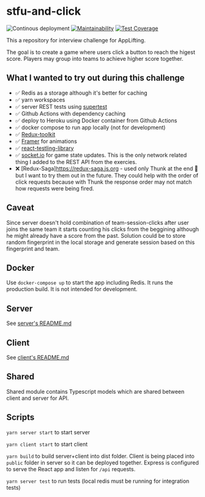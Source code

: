 # stfu-and-click

![Continous deployment](https://github.com/MartinNuc/stfu-and-click/workflows/Continous%20deployment/badge.svg)
[![Maintainability](https://api.codeclimate.com/v1/badges/ae98316dc9917595e19a/maintainability)](https://codeclimate.com/github/MartinNuc/stfu-and-click/maintainability)
[![Test Coverage](https://api.codeclimate.com/v1/badges/ae98316dc9917595e19a/test_coverage)](https://codeclimate.com/github/MartinNuc/stfu-and-click/test_coverage)

This a repository for interview challenge for AppLifting.

The goal is to create a game where users click a button to reach the higest score. Players may group into teams to achieve higher score together.

## What I wanted to try out during this challenge

- ✅ Redis as a storage although it's better for caching
- ✅ yarn workspaces
- ✅ server REST tests using [supertest](https://github.com/visionmedia/supertest)
- ✅ Github Actions with dependency caching
- ✅ deploy to Heroku using Docker container from Github Actions
- ✅ docker compose to run app locally (not for development)
- ✅ [Redux-toolkit](http://redux-toolkit.js.org)
- ✅ [Framer](https://www.framer.com/) for animations
- ✅ [react-testling-library](https://testing-library.com/)
- ✅ [socket.io](https://socket.io) for game state updates. This is the only network related thing I added to the REST API from the exercies.
- ❌ [Redux-Saga]https://redux-saga.js.org - used only Thunk at the end 🙁 but I want to try them out in the future. They could help with the order of click requests because with Thunk the response order may not match how requests were being fired.

## Caveat

Since server doesn't hold combination of team-session-clicks after user joins the same team it starts counting his clicks from the beggining although he might already have a score from the past. Solution could be to store random fingerprint in the local storage and generate session based on this fingerprint and team.

## Docker

Use `docker-compose up` to start the app including Redis. It runs the production build. It is not intended for development.

## Server

See [server's README.md](./server/README.md)

## Client

See [client's README.md](./client/README.md)


## Shared

Shared module contains Typescript models which are shared between client and server for API.

## Scripts

`yarn server start` to start server

`yarn client start` to start client

`yarn build` to build server+client into dist folder. Client is being placed into `public` folder in server so it can be deployed together. Express is configured to serve the React app and listen for `/api` requests.

`yarn server test` to run tests (local redis must be running for integration tests)
